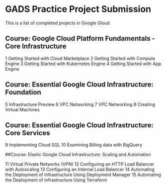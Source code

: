 # GADS Practice Project Submission # 

This is a list of completed projects in Google Gloud 
## Course: Google Cloud Platform Fundamentals - Core Infrastructure

1 Getting Started with Cloud Marketplace
2 Getting Started with Compute Engine
3 Getting Started with Kubernetes Engine
4 Getting Started with App Engine

## Course: Essential Google Cloud Infrastructure: Foundation

5 Infrastructure Preview
6 VPC Networking
7 VPC Networking
8 Creating Virtual Machines

## Course: Essential Google Cloud Infrastructure: Core Services

9 Implementing Cloud SQL
10 Examining Billing data with BigQuery

##Course: Elastic Google Cloud Infrastructure: Scaling and Automation

11 Virtual Private Networks (VPN) 
12 Configuring an HTTP Load Balancer with Autoscaling
13 Configuring an Internal Load Balancer
14 Automating the Deployment of Infrastructure Using Deployment Manager
15 Automating the Deployment of Infrastructure Using Terraform
